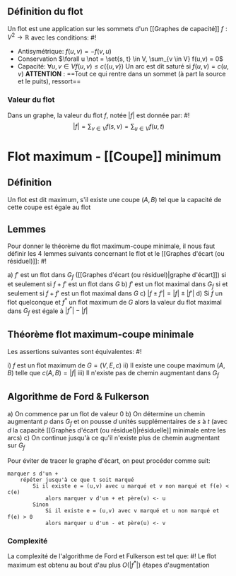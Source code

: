## Définition du flot
Un flot est une application sur les sommets d'un [[Graphes de capacité]] $f: V^2 \to \mathbb R$ avec les conditions: #!
- Antisymétrique: $f(u,v) = -f(v,u)$
- Conservation $\forall u \not = \set{s, t} \in V, \sum_{v \in V} f(u,v) = 0$
- Capacité: $\forall u, v \in V f(u,v) \leq c(\{u,v\})$
Un arc est dit saturé si $f(u, v) = c(u, v)$
**ATTENTION** : ==Tout ce qui rentre dans un sommet (à part la source et le puits), ressort==
<!--ID: 1726076885860-->


### Valeur du flot
Dans un graphe, la valeur du flot $f$, notée $|f|$ est donnée par: #!
$$|f| = \sum_{v \in V} f(s, v) = \sum_{u \in V} f(u, t)$$
<!--ID: 1726076885870-->


# Flot maximum - [[Coupe]] minimum

## Définition
Un flot est dit maximum, s'il existe une coupe $(A,B)$ tel que la capacité de cette coupe est égale au flot

## Lemmes
Pour donner le théorème du flot maximum-coupe minimale, il nous faut définir les 4 lemmes suivants concernant le flot et le [[Graphes d'écart (ou résiduel)]]: #!

a) $f'$ est un flot dans $G_f$ ([[Graphes d'écart (ou résiduel)|graphe d'écart]]) si et seulement si $f+f'$ est un flot dans $G$
b) $f'$ est un flot maximal dans $G_f$ si et seulement si $f +f'$ est un flot maximal dans $G$
c) $|f \pm f'| = |f| \pm |f'|$
d) Si $f$ un flot quelconque et $f^*$ un flot maximum de $G$ alors la valeur du flot maximal dans $G_f$ est égale à $|f^*| - |f|$
<!--ID: 1726076885879-->



## Théorème flot maximum-coupe minimale
Les assertions suivantes sont équivalentes: #!

i) $f$ est un flot maximum de $G= (V, E, c)$
ii) Il existe une coupe maximum $(A, B)$ telle que $c(A, B) = |f|$
iii) Il n'existe pas de chemin augmentant dans $G_f$
<!--ID: 1726076885888-->


## Algorithme de Ford & Fulkerson

a) On commence par un flot de valeur 0
b) On détermine un chemin augmentant $p$ dans $G_f$ et on pousse $d$ unités supplémentaires de $s$ à $t$ (avec $d$ la capacité [[Graphes d'écart (ou résiduel)|résiduelle]] minimale entre les arcs)
c) On continue jusqu'à ce qu'il n'existe plus de chemin augmentant sur $G_f$

Pour éviter de tracer le graphe d'écart, on peut procéder comme suit:
```
marquer s d'un +
	répéter jusqu'à ce que t soit marqué
		Si il existe e = (u,v) avec u marqué et v non marqué et f(e) < c(e)
			alors marquer v d'un + et père(v) <- u
		Sinon
			Si il existe e = (u,v) avec v marqué et u non marqué et f(e) > 0
			alors marquer u d'un - et père(u) <- v
```

### Complexité
La complexité de l'algorithme de Ford et Fulkerson est tel que: #!
Le flot maximum est obtenu au bout d'au plus $O(|f^*|)$ étapes d'augmentation
<!--ID: 1726076885898-->


